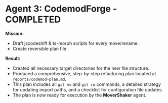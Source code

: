 # Agent 3: CodemodForge - COMPLETED

**Mission:**
*   Draft jscodeshift & ts-morph scripts for every move/rename.
*   Create reversible plan file.

**Result:**
*   Created all necessary target directories for the new file structure.
*   Produced a comprehensive, step-by-step refactoring plan located at `reports/codemod-plan.md`.
*   This plan includes all `git mv` and `git rm` commands, a detailed strategy for updating import paths, and a checklist for configuration file updates.
*   The plan is now ready for execution by the **MoverShaker** agent. 